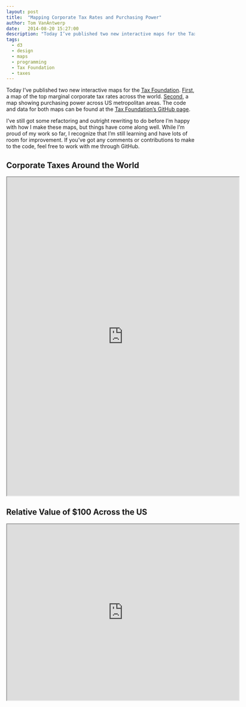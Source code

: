 ```yaml
---
layout: post
title:  "Mapping Corporate Tax Rates and Purchasing Power"
author: Tom VanAntwerp
date:   2014-08-20 15:27:00
description: "Today I’ve published two new interactive maps for the Tax Foundation. First, a map of the top marginal corporate tax rates across the world. Second, a map showing purchasing power across US metropolitan areas. The code and data for both maps can be found at the Tax Foundation’s GitHub page."
tags:
  - d3
  - design
  - maps
  - programming
  - Tax Foundation
  - taxes
---
```


Today I’ve published two new interactive maps for the [Tax Foundation](http://taxfoundation.org/). [First](http://taxfoundation.org/blog/map-united-states-has-one-highest-corporate-tax-rates-world), a map of the top marginal corporate tax rates across the world. [Second](http://taxfoundation.org/blog/real-value-100-metropolitan-areas), a map showing purchasing power across US metropolitan areas. The code and data for both maps can be found at the [Tax Foundation’s GitHub page](https://github.com/TaxFoundation).

I’ve still got some refactoring and outright rewriting to do before I’m happy with how I make these maps, but things have come along well. While I’m proud of my work so far, I recognize that I’m still learning and have lots of room for improvement. If you’ve got any comments or contributions to make to the code, feel free to work with me through GitHub.

## Corporate Taxes Around the World

<iframe height="850px" src="http://interactive.taxfoundation.org/world-corporate-tax-rates/index.html" width="620px"></iframe>

## Relative Value of $100 Across the US

<iframe height="470px" src="http://interactive.taxfoundation.org/realPurchasingPower/index.html" width="620px"></iframe>
